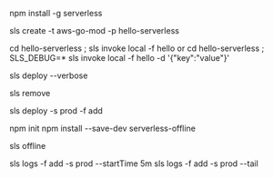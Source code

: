 npm install -g serverless

sls create -t aws-go-mod -p hello-serverless

cd hello-serverless ; sls invoke local -f hello
or
cd hello-serverless ; SLS_DEBUG=* sls invoke local -f hello -d '{\"key\":\"value\"}'

sls deploy --verbose

sls remove

sls deploy -s prod -f add

npm init
npm install --save-dev serverless-offline

sls offline


sls logs -f add -s prod --startTime 5m
sls logs -f add -s prod --tail